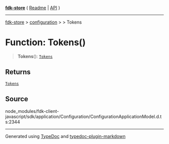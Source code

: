 [**fdk-store**](../../../README.md) ( [Readme](../../../README.md) \| [API](../../../API.md) )

---

[fdk-store](../../../API.md) > [configuration](../../README.md) > [<internal>](../README.md) > Tokens

# Function: Tokens()

> **Tokens**(): [`Tokens`](../type-aliases/type-alias.Tokens.md)

## Returns

[`Tokens`](../type-aliases/type-alias.Tokens.md)

## Source

node_modules/fdk-client-javascript/sdk/application/Configuration/ConfigurationApplicationModel.d.ts:2344

---

Generated using [TypeDoc](https://typedoc.org/) and [typedoc-plugin-markdown](https://www.npmjs.com/package/typedoc-plugin-markdown)
